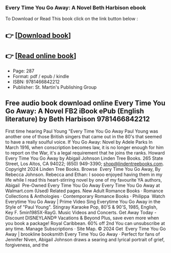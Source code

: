 ### Every Time You Go Away: A Novel Beth Harbison ebook

To Download or Read This book click on the link button below :

## 👉  [**[Download book](http://filesbooks.info/download.php?group=book&from=github.com&id=721701&lnk=1081 "Download book")**]

## 👉  [**[Read online book](http://filesbooks.info/download.php?group=book&from=github.com&id=721701&lnk=1081 "Read online book")**]


* Page: 287
* Format: pdf / epub / kindle
* ISBN: 9781466842212
* Publisher: St. Martin&#039;s Publishing Group



## Free audio book download online Every Time You Go Away: A Novel FB2 iBook ePub (English literature) by Beth Harbison 9781466842212



 First time hearing Paul Young &quot;Every Time You Go Away Paul Young was another one of those British singers that came out in the 80&#039;s that seemed to have a really soulful voice.
 If You Go Away: Novel by Adele Parks In March 1916, when conscription becomes law, it is no longer enough for him to report on the War, it&#039;s a legal requirement that he joins the ranks. Howard 
 Every Time You Go Away by Abigail Johnson Linden Tree Books. 265 State Street, Los Altos, CA 94022; (650) 949-3390; shop@lindentreebooks.com. Copyright 2024 Linden Tree Books. Browse 
 Every Time You Go Away, By Rebecca Johnson. Rebecca and Ethan: I soooo enjoyed having them in my life while I read this heart-stirring novel by one of my favourite YA authors, Abigail 
 Pre-Owned Every Time You Go Away Every Time You Go Away at Walmart.com (Used) Related pages. New Adult Romance Books · Romance Collections &amp; Anthologies · Contemporary Romance Books · Philippa 
 Watch Everytime You Go Away | Prime Video Sing Everytime You Go Away in the Style of &quot;Paul Young&quot;. Stingray Karaoke Pop, 80&#039;S &amp; 90&#039;S, 1985, English, Key F. 5min1985X-RayG. Music Videos and Concerts.
 Get Away Today - Discount DISNEYLAND® Vacations &amp; Beyond Plus, save even more when you book a package! Royal Caribbean. 60% off 2nd You can unsubscribe at any time. Manage Subscriptions · Site Map. © 2024 Get 
 Every Time You Go Away | brookline booksmith Every Time You Go Away · Perfect for fans of Jennifer Niven, Abigail Johnson draws a searing and lyrical portrait of grief, forgiveness, and the 





